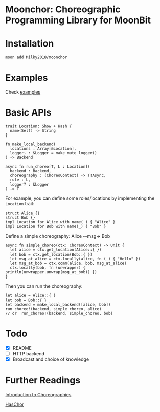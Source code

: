 # Moonchor: Choreographic Programming Library for MoonBit

# Installation

```bash
moon add Milky2018/moonchor
```

# Examples

Check [examples](src/examples/)

# Basic APIs

```moonbit
trait Location: Show + Hash {
  name(Self) -> String
}

fn make_local_backend(
  locations : Array[&Location],
  logger~ : &Logger = make_mute_logger()
) -> Backend

async fn run_choreo[T, L : Location](
  backend : Backend,
  choreography : (ChoreoContext) -> T!Async,
  role : L,
  logger? : &Logger
) -> T 
```

For example, you can define some roles/locations by implementing the `Location` trait:

```moonbit
struct Alice {}
struct Bob {}
impl Location for Alice with name(_) { "Alice" }
impl Location for Bob with name(_) { "Bob" }
```

Define a simple choreography: Alice --msg-> Bob 

```moonbit
async fn simple_choreo(ctx: ChoreoContext) -> Unit {
  let alice = ctx.get_location(Alice::{ })
  let bob = ctx.get_location(Bob::{ })
  let msg_at_alice = ctx.locally(alice, fn (_) { "Hello" })
  let msg_at_bob = ctx.comm(alice, bob, msg_at_alice)
  ctx.locally(bob, fn (unwrapper) { println(unwrapper.unwrap(msg_at_bob)) })
}
```

Then you can run the choreography:

```moonbit
let alice = Alice::{ }
let bob = Bob::{ }
let backend = make_local_backend([alice, bob])
run_choreo!(backend, simple_choreo, alice)
// or  run_choreo!(backend, simple_choreo, bob)
```

# Todo

- [x] README
- [ ] HTTP backend
- [x] Broadcast and choice of knowledge

# Further Readings

[Introduction to Choreographies](https://www.fabriziomontesi.com/introduction-to-choreographies/)

[HasChor](https://github.com/gshen42/HasChor.git)